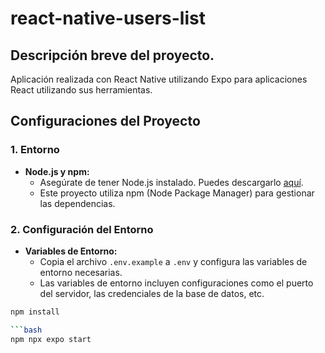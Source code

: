 # react-native-users-list

## Descripción breve del proyecto.
Aplicación realizada con React Native utilizando Expo para aplicaciones React utilizando sus herramientas.

## Configuraciones del Proyecto

### 1. Entorno

- **Node.js y npm:**
  - Asegúrate de tener Node.js instalado. Puedes descargarlo [aquí](https://nodejs.org/).
  - Este proyecto utiliza npm (Node Package Manager) para gestionar las dependencias.

### 2. Configuración del Entorno

- **Variables de Entorno:**
  - Copia el archivo `.env.example` a `.env` y configura las variables de entorno necesarias.
  - Las variables de entorno incluyen configuraciones como el puerto del servidor, las credenciales de la base de datos, etc.


```bash
npm install

```bash
npm npx expo start

